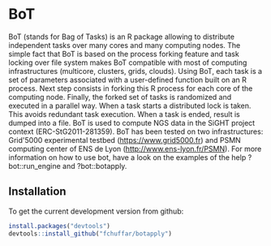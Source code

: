 # BoT

BoT (stands for Bag of Tasks) is an R package allowing to distribute independent tasks over many cores and many computing nodes. The simple fact that BoT is based on the process forking feature and task locking over file system makes BoT compatible with most of computing infrastructures (multicore, clusters, grids, clouds). Using BoT, each task is a set of parameters associated with a user-defined function built on an R process. Next step consists in forking this R process for each core of the computing node. Finally, the forked set of tasks is randomized and executed in a parallel way.  When a task starts a distributed lock is taken. This avoids redundant task execution. When a task is ended, result is dumped into a file. BoT is used to compute NGS data in the SiGHT project context (ERC-StG2011-281359). BoT has been tested on two infrastructures: Grid'5000 experimental testbed (https://www.grid5000.fr) and PSMN computing center of ENS de Lyon (http://www.ens-lyon.fr/PSMN). For more information on how to use bot, have a look on the examples of the help ?bot::run_engine and ?bot::botapply.

## Installation

To get the current development version from github:

```R
install.packages("devtools")
devtools::install_github("fchuffar/botapply")
```
